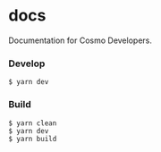 # docs

Documentation for Cosmo Developers.

### Develop

    $ yarn dev

### Build

    $ yarn clean
    $ yarn dev
    $ yarn build
